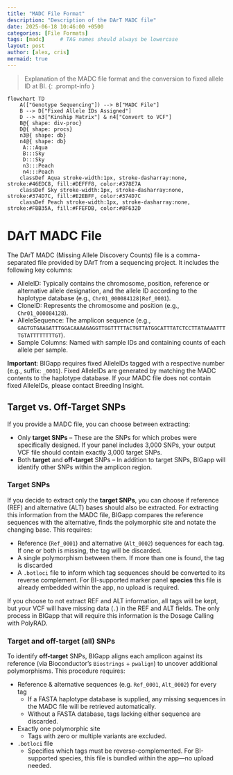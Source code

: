 ```yaml
---
title: "MADC File Format"
description: "Description of the DArT MADC file"
date: 2025-06-18 10:46:00 +0500
categories: [File Formats]
tags: [madc]     # TAG names should always be lowercase
layout: post
author: [alex, cris]
mermaid: true
---
```


> Explanation of the MADC file format and the conversion to fixed allele ID at BI.
{: .prompt-info }

```mermaid
flowchart TD
    A(["Genotype Sequencing"]) --> B["MADC File"]
    B --> D["Fixed Allele IDs Assigned"]
    D --> n3["Kinship Matrix"] & n4["Convert to VCF"]
    B@{ shape: div-proc}
    D@{ shape: procs}
    n3@{ shape: db}
    n4@{ shape: db}
     A:::Aqua
     B:::Sky
     D:::Sky
     n3:::Peach
     n4:::Peach
    classDef Aqua stroke-width:1px, stroke-dasharray:none, stroke:#46EDC8, fill:#DEFFF8, color:#378E7A
    classDef Sky stroke-width:1px, stroke-dasharray:none, stroke:#374D7C, fill:#E2EBFF, color:#374D7C
    classDef Peach stroke-width:1px, stroke-dasharray:none, stroke:#FBB35A, fill:#FFEFDB, color:#8F632D
```

# DArT MADC File

The DArT MADC (Missing Allele Discovery Counts) file is a comma-separated file provided by DArT from a sequencing project. It includes the following key columns:

* AlleleID: Typically contains the chromosome, position, reference or alternative allele designation, and the allele ID according to the haplotype database (e.g., `Chr01_000084128|Ref_0001`).
* CloneID: Represents the chromosome and position (e.g., `Chr01_000084128`).
*	AlleleSequence: The amplicon sequence (e.g., `GAGTGTGAAGATTTGGACAAAAGAGGTTGGTTTTTACTGTTATGGCATTTATCTCCTTATAAAATTTTGTATTTTTTTTGT`).
*	Sample Columns: Named with sample IDs and containing counts of each allele per sample.

**Important**: BIGapp requires fixed AlleleIDs tagged with a respective number (e.g., suffix: `_0001`). Fixed AlleleIDs are generated by matching the MADC contents to the haplotype database. If your MADC file does not contain fixed AlleleIDs, please contact Breeding Insight.


## Target vs. Off-Target SNPs

If you provide a MADC file, you can choose between extracting:

* Only **target SNPs** – These are the SNPs for which probes were specifically designed. If your panel includes 3,000 SNPs, your output VCF file should contain exactly 3,000 target SNPs.
* Both **target** and **off-target** SNPs – In addition to target SNPs, BIGapp will identify other SNPs within the amplicon region.

### Target SNPs

If you decide to extract only the **target SNPs**, you can choose if reference (REF) and alternative (ALT) bases should also be extracted. For extracting this information from the MADC file, BIGapp compares the reference sequences with the alternative, finds the polymorphic site and notate the changing base. This requires:

  - Reference (`Ref_0001`) and alternative (`Alt_0002`) sequences for each tag. If one or both is missing, the tag will be discarded.
  - A single polymorphism between them. If more than one is found, the tag is discarded
  - A `.botloci` file to inform which tag sequences should be converted to its reverse complement. For BI-supported marker panel **species** this file is already embedded within the app, no upload is required.

If you choose to not extract REF and ALT information, all tags will be kept, but your VCF will have missing data (`.`) in the REF and ALT fields. The only process in BIGapp that will require this information is the Dosage Calling with PolyRAD.

### Target and off-target (all) SNPs

To identify **off-target** SNPs, BIGapp aligns each amplicon against its reference (via Bioconductor’s `Biostrings` + `pwalign`) to uncover additional polymorphisms. This procedure requires:

  - Reference & alternative sequences (e.g. `Ref_0001`, `Alt_0002`) for every tag  
    - If a FASTA haplotype database is supplied, any missing sequences in the MADC file will be retrieved automatically.  
    - Without a FASTA database, tags lacking either sequence are discarded.  
  - Exactly one polymorphic site  
    - Tags with zero or multiple variants are excluded.  
  - `.botloci` file
    - Specifies which tags must be reverse-complemented. For BI-supported species, this file is bundled within the app—no upload needed.
